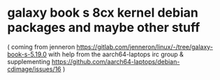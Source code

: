# galaxy book s 8cx kernel debian packages and maybe other stuff

( coming from jenneron https://gitlab.com/jenneron/linux/-/tree/galaxy-book-s-5.19.0 with help from the aarch64-laptops irc group & supplementing https://github.com/aarch64-laptops/debian-cdimage/issues/16 )
